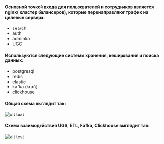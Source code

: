 #### Основной точкой входа для пользователей и сотрудников является nginx( кластер балансеров), которые перенаправляют трафик на целевые сервера:
* search
* auth
* adminka
* UGC

#### Используются следующие системы хранения, кеширования и поиска данных:
* postgresql
* redis
* elastic
* kafka (kraft)
* clickhouse


#### Общая схема выглядит так:

![alt text](https://www.plantuml.com/plantuml/png/PP6_JWCn3CRtF8NLlPLOEw12GHqGLLN4LDtWvjmsN9gWYwy28HPcte5NG4Y80ObdkBuHzySLf3V5_kBVvzXHQXGOSowsLWtBj_Ad_Dw_bb_L-L6-xr_AppeV0lJxfx2OherxW9F1O9ee5MMB6y9SRwhWhE3cIBV6PLX5jvDnekBorks0T6_4ewkBQVUgxIAMiOj0aQXKYenB30IzcG-ypYdqu4b1Mm0NvqaTZxrZSjoap_-PIuk1ZHRaskyCXOQOKHwyQ-C9kLpakRSKZZpcb9f3Kurw8wLOzrzQr1dSiJbYhd2LeJ3ixuqEiF8vq8uSLtXSFBP6PnjV13eGkBGKW3sWG_iOg2NY5SLJnnkLiO_bPXBvUf5aYoB6TVLVYTBC4ob_ZqxKY5nQREql)


#### Cхема взаимодействия UGS, ETL, Kafka, Clickhouse выглядит так:
![alt test](https://www.plantuml.com/plantuml/png/PP51JyCm38Nl_XLMpw29woJGq8Gum0qu8JIPp5L3swIAqqxxzpWk6uFwC7dnUv_yNDX8ffJ7lWDoEIQiKmnvvphF8OFMe5Fl_40XuzlZ5jy1jMvBAvmcxzWUhhMigQeL3NurtQno8jVkU59GLS77NzGJrIsTOFRdFoR7mJkyWCYIyl3wV69eko0a2bB7rEEUCitkqdsIC6uxxzecZiBma_m-K7TKj01S7a69ToNvMlE6FSwhO8xwzd8-WSvDPqdME77ojJ_Yro6hikM05FQsnPLHYdqERRzcrG1h2-HYaB5dCNtv7ZtQBGHqQjBVtSrXo5bUmAvCqGTqpHXQWNEkXRUXYP6SOx501f3OSnCF0B1HwjXttm00)
